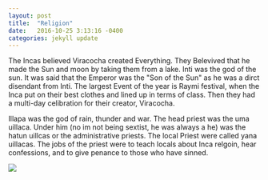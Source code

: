 ```yaml
---
layout: post
title:  "Religion"
date:   2016-10-25 3:13:16 -0400
categories: jekyll update
---
```

The Incas believed Viracocha created Everything. They Belevived that he made the Sun and moon by taking them from a lake. Inti was the god of the sun. It was said that the Emperor was the "Son of the Sun" as he was a dirct disendant from Inti. The largest Event of the year is Raymi festival, when the Inca put on their best clothes and lined up in terms of class. Then they had a multi-day celibration for their creator, Viracocha.
   
   Illapa was the god of rain, thunder and war. The head priest was the uma uillaca. Under him (no im not being sextist, he was always a he) was the hatun uillcas or the administrative priests. The local Priest were called yana uillacas. The jobs of the priest were to teach locals about Inca relgoin, hear confessions, and to give penance to those who have sinned. 
  <html>
    <body> 
        <img src="http://e.peruthisweek.e3.pe/ima/0/0/0/3/0/30423.jpg"/>
    </body>
  </html>
